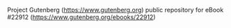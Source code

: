Project Gutenberg (https://www.gutenberg.org) public repository for eBook #22912 (https://www.gutenberg.org/ebooks/22912)
